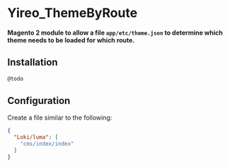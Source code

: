 # Yireo_ThemeByRoute

**Magento 2 module to allow a file `app/etc/theme.json` to determine which theme needs to be loaded for which route.**

## Installation
```bash
@todo
```

## Configuration
Create a file similar to the following:
```json
{
  "Loki/luma": [
    "cms/index/index"
  ]
}
```
